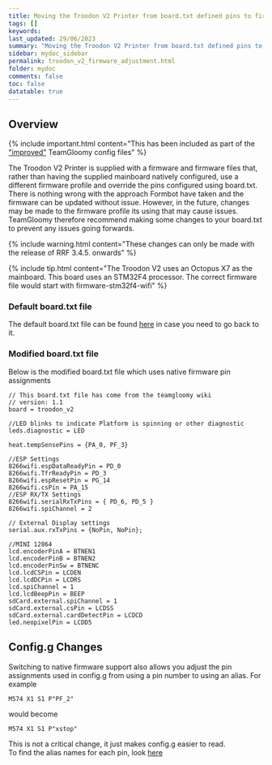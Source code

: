```yaml
---
title: Moving the Troodon V2 Printer from board.txt defined pins to firmware defined pins
tags: []
keywords: 
last_updated: 29/06/2023
summary: "Moving the Troodon V2 Printer from board.txt defined pins to firmware defined pins"
sidebar: mydoc_sidebar
permalink: troodon_v2_firmware_adjustment.html
folder: mydoc
comments: false
toc: false
datatable: true
---
```


## Overview

{% include important.html content="This has been included as part of the ["improved"](https://github.com/TeamGloomy/Troodon-V2) TeamGloomy config files" %}

The Troodon V2 Printer is supplied with a firmware and firmware files that, rather than having the supplied mainboard natively configured, use a different firmware profile and override the pins configured using board.txt. There is nothing wrong with the approach Formbot have taken and the firmware can be updated without issue. However, in the future, changes may be made to the firmware profile its using that may cause issues. TeamGloomy therefore recommend making some changes to your board.txt to prevent any issues going forwards.

{% include warning.html content="These changes can only be made with the release of RRF 3.4.5. onwards" %}

{% include tip.html content="The Troodon V2 uses an Octopus X7 as the mainboard. This board uses an STM32F4 processor. The correct firmware file would start with firmware-stm32f4-wifi" %}

### Default board.txt file

The default board.txt file can be found [here](https://github.com/TeamGloomy/Troodon-V2/blob/stock/sys/board.txt) in case you need to go back to it.  

### Modified board.txt file

Below is the modified board.txt file which uses native firmware pin assignments
```
// This board.txt file has come from the teamgloomy wiki
// version: 1.1
board = troodon_v2

//LED blinks to indicate Platform is spinning or other diagnostic 
leds.diagnostic = LED

heat.tempSensePins = {PA_0, PF_3}

//ESP Settings
8266wifi.espDataReadyPin = PD_0
8266wifi.TfrReadyPin = PD_3
8266wifi.espResetPin = PG_14
8266wifi.csPin = PA_15
//ESP RX/TX Settings
8266wifi.serialRxTxPins = { PD_6, PD_5 }
8266wifi.spiChannel = 2

// External Display settings
serial.aux.rxTxPins = {NoPin, NoPin};

//MINI 12864
lcd.encoderPinA = BTNEN1
lcd.encoderPinB = BTNEN2
lcd.encoderPinSw = BTNENC
lcd.lcdCSPin = LCDEN
lcd.lcdDCPin = LCDRS
lcd.spiChannel = 1
lcd.lcdBeepPin = BEEP
sdCard.external.spiChannel = 1
sdCard.external.csPin = LCDSS
sdCard.external.cardDetectPin = LCDCD
led.neopixelPin = LCDD5
```

## Config.g Changes

Switching to native firmware support also allows you adjust the pin assignments used in config.g from using a pin number to using an alias. For example
```
M574 X1 S1 P"PF_2"   
```
would become
```
M574 X1 S1 P"xstop"   
```
This is not a critical change, it just makes config.g easier to read.  
To find the alias names for each pin, look [here](troodon_v2_pins.html)